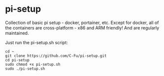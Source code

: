 # pi-setup
Collection of basic pi setup - docker, portainer, etc.
Except for docker, all of the containers are cross-platform - x86 and ARM friendly! And are regularly maintained.

Just run the pi-setup.sh script:

```
cd ~
git clone https://github.com/C-Fu/pi-setup.git
cd pi-setup
sudo chmod +x pi-setup.sh
sudo ./pi-setup.sh
```
